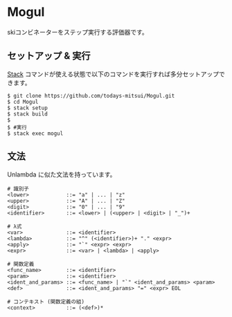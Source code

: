 # Mogul

skiコンビネーターをステップ実行する評価器です。

## セットアップ & 実行

[Stack](https://docs.haskellstack.org/en/stable/README/) コマンドが使える状態で以下のコマンドを実行すれば多分セットアップできます。

```console
$ git clone https://github.com/todays-mitsui/Mogul.git
$ cd Mogul
$ stack setup
$ stack build
$
$ #実行
$ stack exec mogul
```

## 文法

Unlambda に似た文法を持っています。

```
# 識別子
<lower>            ::= "a" | ... | "z"
<upper>            ::= "A" | ... | "Z"
<digit>            ::= "0" | ... | "9"
<identifier>       ::= <lower> | (<upper> | <digit> | "_")+

# λ式
<var>              ::= <identifier>
<lambda>           ::= "^" (<identifier>)+ "." <expr>
<apply>            ::= "`" <expr> <expr>
<expr>             ::= <var> | <lambda> | <apply>

# 関数定義
<func_name>        ::= <identifier>
<param>            ::= <identifier>
<ident_and_params> ::= <func_name> | "`" <ident_and_params> <param>
<def>              ::= <ident_and_params> "=" <expr> EOL

# コンテキスト (関数定義の組)
<context>          ::= (<def>)*
```
